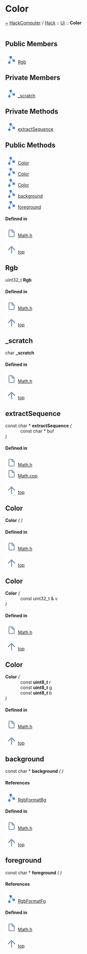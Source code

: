 <a id="color"></a>
<h1>Color</h1>
<a id="a01318"></a>
<a href="https://github.com/CharlesCarley/HackComputer#~">~</a>
<a href="index.md#index">HackComputer</a>
<span class="inline-text">/</span>
<a href="a00894.md#hack">Hack</a>
<span class="inline-text">::</span>
<a href="a00908.md#ui">Ui</a>
<span class="inline-text">::</span>
<span class="bold-text"><b>Color</b></span>
<br/>
<br/>
<a id="public-members"></a>
<h2>Public Members</h2>
<span class="icon-list-item"><a href="#rgb" class="icon-list-item"><img src="../images/class.svg" class="icon-list-item"/><span class="icon-list-item">Rgb</span>
</a>
</span>
<br/>
<a id="private-members"></a>
<h2>Private Members</h2>
<span class="icon-list-item"><a href="#_scratch" class="icon-list-item"><img src="../images/class.svg" class="icon-list-item"/><span class="icon-list-item">_scratch</span>
</a>
</span>
<br/>
<a id="private-methods"></a>
<h2>Private Methods</h2>
<span class="icon-list-item"><a href="#extractsequence" class="icon-list-item"><img src="../images/class.svg" class="icon-list-item"/><span class="icon-list-item">extractSequence</span>
</a>
</span>
<br/>
<a id="public-methods"></a>
<h2>Public Methods</h2>
<span class="icon-list-item"><a href="#color" class="icon-list-item"><img src="../images/class.svg" class="icon-list-item"/><span class="icon-list-item">Color</span>
</a>
</span>
<br/>
<span class="icon-list-item"><a href="#color" class="icon-list-item"><img src="../images/class.svg" class="icon-list-item"/><span class="icon-list-item">Color</span>
</a>
</span>
<br/>
<span class="icon-list-item"><a href="#color" class="icon-list-item"><img src="../images/class.svg" class="icon-list-item"/><span class="icon-list-item">Color</span>
</a>
</span>
<br/>
<span class="icon-list-item"><a href="#background" class="icon-list-item"><img src="../images/class.svg" class="icon-list-item"/><span class="icon-list-item">background</span>
</a>
</span>
<br/>
<span class="icon-list-item"><a href="#foreground" class="icon-list-item"><img src="../images/class.svg" class="icon-list-item"/><span class="icon-list-item">foreground</span>
</a>
</span>
<br/>
<a id="defined-in"></a>
<h4>Defined in</h4>
<span class="icon-list-item"><a href="https://github.com/CharlesCarley/HackComputer/blob/master/Source/Utils/UserInterface/Math.h#L155" class="icon-list-item"><img src="../images/file.svg" class="icon-list-item"/><span class="icon-list-item">Math.h</span>
</a>
</span>
<br/>
<br/>
<span class="icon-list-item"><a href="#color" class="icon-list-item"><img src="../images/jumpToTop.svg" class="icon-list-item"/><span class="icon-list-item">top</span>
</a>
</span>
<a id="rgb"></a>
<h2>Rgb</h2>
<span class="inline-text">uint32_t</span>
<span class="bold-text"><b>Rgb</b></span>
<br/>
<a id="defined-in"></a>
<h4>Defined in</h4>
<span class="icon-list-item"><a href="https://github.com/CharlesCarley/HackComputer/blob/master/Source/Utils/UserInterface/Math.h#L157" class="icon-list-item"><img src="../images/file.svg" class="icon-list-item"/><span class="icon-list-item">Math.h</span>
</a>
</span>
<br/>
<br/>
<span class="icon-list-item"><a href="#color" class="icon-list-item"><img src="../images/jumpToTop.svg" class="icon-list-item"/><span class="icon-list-item">top</span>
</a>
</span>
<br/>
<a id="_scratch"></a>
<h2>_scratch</h2>
<span class="inline-text">char</span>
<span class="bold-text"><b>_scratch</b></span>
<br/>
<a id="defined-in"></a>
<h4>Defined in</h4>
<span class="icon-list-item"><a href="https://github.com/CharlesCarley/HackComputer/blob/master/Source/Utils/UserInterface/Math.h#L160" class="icon-list-item"><img src="../images/file.svg" class="icon-list-item"/><span class="icon-list-item">Math.h</span>
</a>
</span>
<br/>
<br/>
<span class="icon-list-item"><a href="#color" class="icon-list-item"><img src="../images/jumpToTop.svg" class="icon-list-item"/><span class="icon-list-item">top</span>
</a>
</span>
<br/>
<a id="extractsequence"></a>
<h2>extractSequence</h2>
<span class="inline-text">const char *</span>
<span class="bold-text"><b>extractSequence</b></span>
<span class="italic-text"><i>(</i></span>
<div class="paragraph">
<span class="paragraph"><img src="../images/horSpace24px.svg"/><span class="inline-text">const char *</span>
<span class="inline-text">buf</span>
</span>
</div>
<span class="italic-text"><i>)</i></span>
<a id="defined-in"></a>
<h4>Defined in</h4>
<span class="icon-list-item"><a href="https://github.com/CharlesCarley/HackComputer/blob/master/Source/Utils/UserInterface/Math.h#L162" class="icon-list-item"><img src="../images/file.svg" class="icon-list-item"/><span class="icon-list-item">Math.h</span>
</a>
</span>
<br/>
<span class="icon-list-item"><a href="https://github.com/CharlesCarley/HackComputer/blob/master/Source/Utils/UserInterface/Math.cpp#L27" class="icon-list-item"><img src="../images/file.svg" class="icon-list-item"/><span class="icon-list-item">Math.cpp</span>
</a>
</span>
<br/>
<br/>
<span class="icon-list-item"><a href="#color" class="icon-list-item"><img src="../images/jumpToTop.svg" class="icon-list-item"/><span class="icon-list-item">top</span>
</a>
</span>
<br/>
<a id="color"></a>
<h2>Color</h2>
<span class="bold-text"><b>Color</b></span>
<span class="italic-text"><i>(</i></span>
<span class="italic-text"><i>)</i></span>
<a id="defined-in"></a>
<h4>Defined in</h4>
<span class="icon-list-item"><a href="https://github.com/CharlesCarley/HackComputer/blob/master/Source/Utils/UserInterface/Math.h#L165" class="icon-list-item"><img src="../images/file.svg" class="icon-list-item"/><span class="icon-list-item">Math.h</span>
</a>
</span>
<br/>
<br/>
<span class="icon-list-item"><a href="#color" class="icon-list-item"><img src="../images/jumpToTop.svg" class="icon-list-item"/><span class="icon-list-item">top</span>
</a>
</span>
<br/>
<a id="color"></a>
<h2>Color</h2>
<span class="bold-text"><b>Color</b></span>
<span class="italic-text"><i>(</i></span>
<div class="paragraph">
<span class="paragraph"><img src="../images/horSpace24px.svg"/><span class="inline-text">const uint32_t &amp;</span>
<span class="inline-text">v</span>
</span>
</div>
<span class="italic-text"><i>)</i></span>
<a id="defined-in"></a>
<h4>Defined in</h4>
<span class="icon-list-item"><a href="https://github.com/CharlesCarley/HackComputer/blob/master/Source/Utils/UserInterface/Math.h#L167" class="icon-list-item"><img src="../images/file.svg" class="icon-list-item"/><span class="icon-list-item">Math.h</span>
</a>
</span>
<br/>
<br/>
<span class="icon-list-item"><a href="#color" class="icon-list-item"><img src="../images/jumpToTop.svg" class="icon-list-item"/><span class="icon-list-item">top</span>
</a>
</span>
<br/>
<a id="color"></a>
<h2>Color</h2>
<span class="bold-text"><b>Color</b></span>
<span class="italic-text"><i>(</i></span>
<div class="paragraph">
<span class="paragraph"><img src="../images/horSpace24px.svg"/><span class="inline-text">const </span>
<span class="bold-text"><b>uint8_t</b></span>
<span class="inline-text">r</span>
</span>
</div>
<div class="paragraph">
<span class="paragraph"><img src="../images/horSpace24px.svg"/><span class="inline-text">const </span>
<span class="bold-text"><b>uint8_t</b></span>
<span class="inline-text">g</span>
</span>
</div>
<div class="paragraph">
<span class="paragraph"><img src="../images/horSpace24px.svg"/><span class="inline-text">const </span>
<span class="bold-text"><b>uint8_t</b></span>
<span class="inline-text">b</span>
</span>
</div>
<span class="italic-text"><i>)</i></span>
<a id="defined-in"></a>
<h4>Defined in</h4>
<span class="icon-list-item"><a href="https://github.com/CharlesCarley/HackComputer/blob/master/Source/Utils/UserInterface/Math.h#L172" class="icon-list-item"><img src="../images/file.svg" class="icon-list-item"/><span class="icon-list-item">Math.h</span>
</a>
</span>
<br/>
<br/>
<span class="icon-list-item"><a href="#color" class="icon-list-item"><img src="../images/jumpToTop.svg" class="icon-list-item"/><span class="icon-list-item">top</span>
</a>
</span>
<br/>
<a id="background"></a>
<h2>background</h2>
<span class="inline-text">const char *</span>
<span class="bold-text"><b>background</b></span>
<span class="italic-text"><i>(</i></span>
<span class="italic-text"><i>)</i></span>
<a id="references"></a>
<h4>References</h4>
<div class="paragraph">
<span class="paragraph"><img src="../images/class.svg"/><a href="a00908.md#rgbformatbg">RgbFormatBg</a>
</span>
</div>
<a id="defined-in"></a>
<h4>Defined in</h4>
<span class="icon-list-item"><a href="https://github.com/CharlesCarley/HackComputer/blob/master/Source/Utils/UserInterface/Math.h#L184" class="icon-list-item"><img src="../images/file.svg" class="icon-list-item"/><span class="icon-list-item">Math.h</span>
</a>
</span>
<br/>
<br/>
<span class="icon-list-item"><a href="#color" class="icon-list-item"><img src="../images/jumpToTop.svg" class="icon-list-item"/><span class="icon-list-item">top</span>
</a>
</span>
<br/>
<a id="foreground"></a>
<h2>foreground</h2>
<span class="inline-text">const char *</span>
<span class="bold-text"><b>foreground</b></span>
<span class="italic-text"><i>(</i></span>
<span class="italic-text"><i>)</i></span>
<a id="references"></a>
<h4>References</h4>
<div class="paragraph">
<span class="paragraph"><img src="../images/class.svg"/><a href="a00908.md#rgbformatfg">RgbFormatFg</a>
</span>
</div>
<a id="defined-in"></a>
<h4>Defined in</h4>
<span class="icon-list-item"><a href="https://github.com/CharlesCarley/HackComputer/blob/master/Source/Utils/UserInterface/Math.h#L179" class="icon-list-item"><img src="../images/file.svg" class="icon-list-item"/><span class="icon-list-item">Math.h</span>
</a>
</span>
<br/>
<br/>
<span class="icon-list-item"><a href="#color" class="icon-list-item"><img src="../images/jumpToTop.svg" class="icon-list-item"/><span class="icon-list-item">top</span>
</a>
</span>
<br/>
</div>
</div>
</body>
</html>
